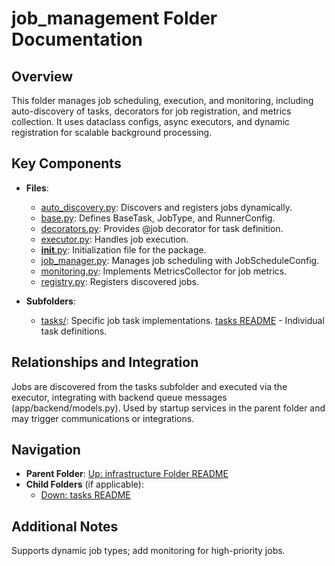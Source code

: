 # job_management Folder Documentation

## Overview
This folder manages job scheduling, execution, and monitoring, including auto-discovery of tasks, decorators for job registration, and metrics collection. It uses dataclass configs, async executors, and dynamic registration for scalable background processing.

## Key Components
- **Files**:
  - [auto_discovery.py](auto_discovery.py): Discovers and registers jobs dynamically.
  - [base.py](base.py): Defines BaseTask, JobType, and RunnerConfig.
  - [decorators.py](decorators.py): Provides @job decorator for task definition.
  - [executor.py](executor.py): Handles job execution.
  - [__init__.py](__init__.py): Initialization file for the package.
  - [job_manager.py](job_manager.py): Manages job scheduling with JobScheduleConfig.
  - [monitoring.py](monitoring.py): Implements MetricsCollector for job metrics.
  - [registry.py](registry.py): Registers discovered jobs.

- **Subfolders**:
  - [tasks/](tasks/): Specific job task implementations. [tasks README](./tasks/README.md) - Individual task definitions.

## Relationships and Integration
Jobs are discovered from the tasks subfolder and executed via the executor, integrating with backend queue messages (app/backend/models.py). Used by startup services in the parent folder and may trigger communications or integrations.

## Navigation
- **Parent Folder**: [Up: infrastructure Folder README](../README.md)
- **Child Folders** (if applicable): 
  - [Down: tasks README](./tasks/README.md)

## Additional Notes
Supports dynamic job types; add monitoring for high-priority jobs.
